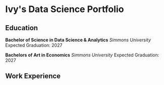 # Ivy's Data Science Portfolio

## Education

**Bachelor of Science in Data Science & Analytics**
*Simmons University*
Expected Graduation: 2027

**Bachelors of Art in Economics**
*Simmons University*
Expected Graduation: 2027

## Work Experience
